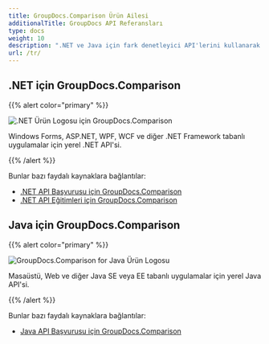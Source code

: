 ```yaml
---
title: GroupDocs.Comparison Ürün Ailesi
additionalTitle: GroupDocs API Referansları
type: docs
weight: 10
description: ".NET ve Java için fark denetleyici API'lerini kullanarak iki benzer biçimli belgeyi Birleştirin veya Karşılaştırın"
url: /tr/
---
```


## .NET için GroupDocs.Comparison

{{% alert color="primary" %}} 

![.NET Ürün Logosu için GroupDocs.Comparison](../gdocs_net.png)

Windows Forms, ASP.NET, WPF, WCF ve diğer .NET Framework tabanlı uygulamalar için yerel .NET API'si.

{{% /alert %}} 

Bunlar bazı faydalı kaynaklara bağlantılar:

- [.NET API Başvurusu için GroupDocs.Comparison](/comparison/tr/net/)
- [.NET API Eğitimleri için GroupDocs.Comparison](/tutorials/comparison/tr/net/)


## Java için GroupDocs.Comparison

{{% alert color="primary" %}}

![GroupDocs.Comparison for Java Ürün Logosu](../gdocs_java.png)

Masaüstü, Web ve diğer Java SE veya EE tabanlı uygulamalar için yerel Java API'si.

{{% /alert %}}

Bunlar bazı faydalı kaynaklara bağlantılar:

- [Java API Başvurusu için GroupDocs.Comparison](/comparison/java/)
